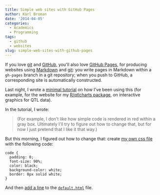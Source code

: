 ```yaml
---
title: Simple web sites with GitHub Pages
author: Karl Broman
date: '2014-04-05'
categories:
  - Academics
  - Programming
tags:
  - github
  - websites
slug: simple-web-sites-with-github-pages
---
```


If you love [git](http://git-scm.com) and [GitHub](http://github.com), you'll also love [GitHub Pages](http://pages.github.com), for producing websites using [Markdown](https://daringfireball.net/projects/markdown/) and [git](http://git-scm.com): you write pages in Markdown within a `gh-pages` branch in a git repository; when you push to GitHub, a corresponding site is automatically constructed.

<!-- more -->

Last night, I wrote a [minimal tutorial](http://kbroman.github.io/simple_site) on how I've been using this (for example, for the website for my [R/qtlcharts package](http://kbroman.github.io/qtlcharts), on interactive graphics for QTL data).

In the tutorial, I wrote:

<blockquote>(For example, I don't like how simple code is rendered in red within a gray box. Ultimately I'll try to figure out how to change that, but for now I just pretend that I like it that way.)</blockquote>

But this morning, I figured out how to change that: create [my own css file](https://github.com/kbroman/simple_site/blob/gh-pages/assets/themes/twitter/css/kbroman.css) with the following code:

````
code {
  padding: 0;
  font-size: 90%;
  color: black;
  background-color: white;
  border: 0px solid white;
}
````

And then [add a line](https://github.com/kbroman/simple_site/blob/gh-pages/_includes/themes/twitter/default.html#L20) to the [`default.html`](https://github.com/kbroman/simple_site/blob/gh-pages/_includes/themes/twitter/default.html) file.
